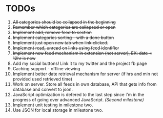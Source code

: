 TODOs
=====

1. <del>All categories should be collapsed in the beginning</del>
2. <del>Remember which categories are collapsed or open</del>
3. <del>Implement add, remove feed to section</del>
4. <del>Implement categories sorting - with a done button</del>
5. <del>Implement just open new tab when link clicked.</del>
6. <del>Implement read, unread on links using feed identifier</del>
7. <del>Implement new feed mechanism in extension (not server), EX: date < 12hr is new</del>
8. Add my social buttons! Link it to my twitter and the project fb page
9. Caching support - offline viewing
10. Implement better date retrieval mechanism for server (if hrs and min not provided used retrieved time)
10. Work on server. Store all feeds in own database, API that gets info from database and convert to json.
11. JavaScript optimization is defered to the last step since I'm in the progress of going over advanced JavaScript. _(Second milestone)_
12. Implement unit testing in milestone two.
13. Use JSON for local storage in milestone two.